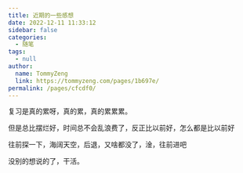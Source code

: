```yaml
---
title: 近期的一些感想
date: 2022-12-11 11:33:12
sidebar: false
categories: 
  - 随笔
tags: 
  - null
author: 
  name: TommyZeng
  link: https://tommyzeng.com/pages/1b697e/
permalink: /pages/cfcdf0/
---
```


复习是真的累呀，真的累，真的累累累。

但是总比摆烂好，时间总不会乱浪费了，反正比以前好，怎么都是比以前好

往前探一下，海阔天空，后退，又啥都没了，淦，往前进吧 <!-- more -->

没别的想说的了，干活。